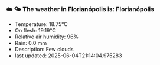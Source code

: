 ### ☁️ 🌤️  The weather in Florianópolis is: Florianópolis

- Temperature: 18.75°C
- On flesh: 19.19°C
- Relative air humidity: 96%
- Rain: 0.0 mm
- Description: Few clouds
- last updated: 2025-06-04T21:14:04.975283
